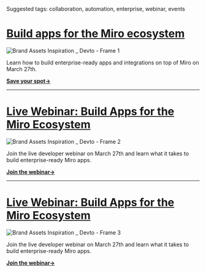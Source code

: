 Suggested tags: collaboration, automation, enterprise, webinar, events

# [](#webinar_miro)[Build apps for the Miro ecosystem](https://go2.miro.com/FY25Q1-GLB-WB-LW-NA_GNL-Build_Ent-Ready_Apps-no-SL_WebinarRegistrationLP.html)

![Brand Assets Inspiration _ Devto - Frame 1](https://github.com/bishopwm/devto_march_webinar/assets/10800544/6132d058-0737-4ffd-9930-e2bf0815289c)


Learn how to build enterprise-ready apps and integrations on top of Miro on March 27th.

**[Save your spot→](https://go2.miro.com/FY25Q1-GLB-WB-LW-NA_GNL-Build_Ent-Ready_Apps-no-SL_WebinarRegistrationLP.html)**

---

# [](#webinar_miro)[Live Webinar: Build Apps for the Miro Ecosystem](https://go2.miro.com/FY25Q1-GLB-WB-LW-NA_GNL-Build_Ent-Ready_Apps-no-SL_WebinarRegistrationLP.html)

![Brand Assets Inspiration _ Devto - Frame 2](https://github.com/bishopwm/devto_march_webinar/assets/10800544/0de3ed50-af22-40bd-89e8-d3a65fe68b05)

Join the live developer webinar on March 27th and learn what it takes to build enterprise-ready Miro apps.

**[Join the webinar→](https://go2.miro.com/FY25Q1-GLB-WB-LW-NA_GNL-Build_Ent-Ready_Apps-no-SL_WebinarRegistrationLP.html)**

---

# [](#webinar_miro)[Live Webinar: Build Apps for the Miro Ecosystem](https://go2.miro.com/FY25Q1-GLB-WB-LW-NA_GNL-Build_Ent-Ready_Apps-no-SL_WebinarRegistrationLP.html)

![Brand Assets Inspiration _ Devto - Frame 3](https://github.com/bishopwm/devto_march_webinar/assets/10800544/e639c089-72fa-46d2-85f6-d7b6ab0429dc)

Join the live developer webinar on March 27th and learn what it takes to build enterprise-ready Miro apps.

**[Join the webinar→](https://go2.miro.com/FY25Q1-GLB-WB-LW-NA_GNL-Build_Ent-Ready_Apps-no-SL_WebinarRegistrationLP.html)**

